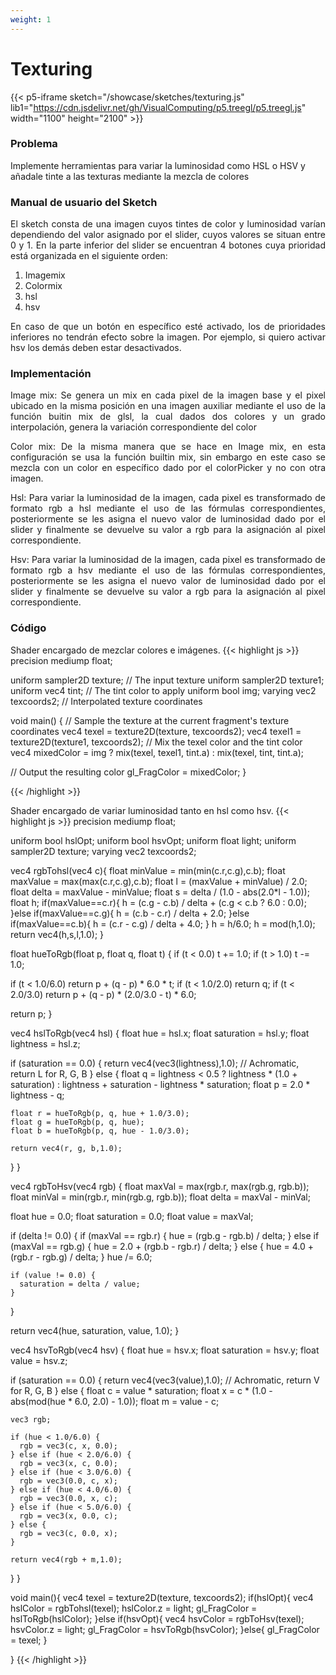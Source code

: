 ```yaml
---
weight: 1
---
```

# Texturing
{{< p5-iframe sketch="/showcase/sketches/texturing.js" lib1="https://cdn.jsdelivr.net/gh/VisualComputing/p5.treegl/p5.treegl.js" width="1100" height="2100" >}}

### Problema
Implemente herramientas para variar la luminosidad como HSL o HSV y añadale tinte a las texturas mediante la mezcla de colores


### Manual de usuario del Sketch
<p style="text-align: justify;">
El sketch consta de una imagen cuyos tintes de color y luminosidad varían dependiendo del valor asignado por el slider, cuyos valores se situan entre 0 y 1.
En la parte inferior del slider se encuentran 4 botones cuya prioridad está organizada en el siguiente orden:
  
  1. Imagemix
  2. Colormix
  3. hsl
  4. hsv

</p>



<p style="text-align: justify;">
En caso de que un botón en específico esté activado, los de prioridades inferiores no tendrán efecto sobre la imagen. Por ejemplo, si quiero activar hsv los demás deben estar desactivados.
</p>

### Implementación

<p style="text-align: justify;">
Image mix: Se genera un mix en cada pixel de la imagen base y el pixel ubicado en la misma posición en una imagen auxiliar mediante el uso de la función
buitin mix de glsl, la cual dados dos colores y un grado interpolación, genera la variación correspondiente del color   
</p>


<p style="text-align: justify;">
Color mix: De la misma manera que se hace en Image mix, en esta configuración se usa la función builtin mix, sin embargo en este caso se mezcla con un color en específico dado por el colorPicker y no con otra imagen. 
</p>

<p style="text-align: justify;">
Hsl: Para variar la luminosidad de la imagen, cada pixel es transformado de formato rgb a hsl mediante el uso de las fórmulas correspondientes, posteriormente se les asigna el nuevo valor de luminosidad dado por el slider y finalmente se devuelve su valor a rgb para la asignación al pixel correspondiente.
</p>

<p style="text-align: justify;">
Hsv: Para variar la luminosidad de la imagen, cada pixel es transformado de formato rgb a hsv mediante el uso de las fórmulas correspondientes, posteriormente se les asigna el nuevo valor de luminosidad dado por el slider y finalmente se devuelve su valor a rgb para la asignación al pixel correspondiente.
</p>

### Código


Shader encargado de mezclar colores e imágenes.
{{< highlight js >}}
precision mediump float;

uniform sampler2D texture; // The input texture
uniform sampler2D texture1;
uniform vec4 tint; // The tint color to apply
uniform bool img;
varying vec2 texcoords2; // Interpolated texture coordinates

void main() {
  // Sample the texture at the current fragment's texture coordinates
  vec4 texel = texture2D(texture, texcoords2);
  vec4 texel1 = texture2D(texture1, texcoords2);
  // Mix the texel color and the tint color
  vec4 mixedColor = img ? mix(texel, texel1, tint.a) : mix(texel, tint, tint.a);
  
  // Output the resulting color
  gl_FragColor =  mixedColor;
}


{{< /highlight >}}

Shader encargado de variar luminosidad tanto en hsl como hsv.
{{< highlight js >}}
precision mediump float;

uniform bool hslOpt;
uniform bool hsvOpt;
uniform float light;
uniform sampler2D texture;
varying vec2 texcoords2;


vec4 rgbTohsl(vec4 c){
    float minValue = min(min(c.r,c.g),c.b);
    float maxValue = max(max(c.r,c.g),c.b);
    float l = (maxValue + minValue) / 2.0;
    float delta = maxValue - minValue;
    float s = delta / (1.0 - abs(2.0*l - 1.0));
    float h;
    if(maxValue==c.r){
        h = (c.g - c.b) / delta + (c.g < c.b ? 6.0 : 0.0);
    }else if(maxValue==c.g){
        h = (c.b - c.r) / delta + 2.0;
    }else if(maxValue==c.b){
        h = (c.r - c.g) / delta + 4.0;
    }
    h = h/6.0;
    h = mod(h,1.0);
    return vec4(h,s,l,1.0);
}

float hueToRgb(float p, float q, float t) {
  if (t < 0.0) t += 1.0;
  if (t > 1.0) t -= 1.0;
  
  if (t < 1.0/6.0) return p + (q - p) * 6.0 * t;
  if (t < 1.0/2.0) return q;
  if (t < 2.0/3.0) return p + (q - p) * (2.0/3.0 - t) * 6.0;
  
  return p;
}

vec4 hslToRgb(vec4 hsl) {
  float hue = hsl.x;
  float saturation = hsl.y;
  float lightness = hsl.z;
  
  if (saturation == 0.0) {
    return vec4(vec3(lightness),1.0); // Achromatic, return L for R, G, B
  } else {
    float q = lightness < 0.5 ? lightness * (1.0 + saturation) : lightness + saturation - lightness * saturation;
    float p = 2.0 * lightness - q;
    
    float r = hueToRgb(p, q, hue + 1.0/3.0);
    float g = hueToRgb(p, q, hue);
    float b = hueToRgb(p, q, hue - 1.0/3.0);
    
    return vec4(r, g, b,1.0);
  }
}


vec4 rgbToHsv(vec4 rgb) {
  float maxVal = max(rgb.r, max(rgb.g, rgb.b));
  float minVal = min(rgb.r, min(rgb.g, rgb.b));
  float delta = maxVal - minVal;

  float hue = 0.0;
  float saturation = 0.0;
  float value = maxVal;

  if (delta != 0.0) {
    if (maxVal == rgb.r) {
      hue = (rgb.g - rgb.b) / delta;
    } else if (maxVal == rgb.g) {
      hue = 2.0 + (rgb.b - rgb.r) / delta;
    } else {
      hue = 4.0 + (rgb.r - rgb.g) / delta;
    }
    hue /= 6.0;

    if (value != 0.0) {
      saturation = delta / value;
    }
  }

  return vec4(hue, saturation, value, 1.0);
}

vec4 hsvToRgb(vec4 hsv) {
  float hue = hsv.x;
  float saturation = hsv.y;
  float value = hsv.z;
  
  if (saturation == 0.0) {
    return vec4(vec3(value),1.0); // Achromatic, return V for R, G, B
  } else {
    float c = value * saturation;
    float x = c * (1.0 - abs(mod(hue * 6.0, 2.0) - 1.0));
    float m = value - c;
    
    vec3 rgb;
    
    if (hue < 1.0/6.0) {
      rgb = vec3(c, x, 0.0);
    } else if (hue < 2.0/6.0) {
      rgb = vec3(x, c, 0.0);
    } else if (hue < 3.0/6.0) {
      rgb = vec3(0.0, c, x);
    } else if (hue < 4.0/6.0) {
      rgb = vec3(0.0, x, c);
    } else if (hue < 5.0/6.0) {
      rgb = vec3(x, 0.0, c);
    } else {
      rgb = vec3(c, 0.0, x);
    }
    
    return vec4(rgb + m,1.0);
  }
}

void main(){
    vec4 texel = texture2D(texture, texcoords2);
    if(hslOpt){
        vec4 hslColor = rgbTohsl(texel);
        hslColor.z = light; 
        gl_FragColor = hslToRgb(hslColor);
    }else if(hsvOpt){
        vec4 hsvColor = rgbToHsv(texel);
        hsvColor.z = light; 
        gl_FragColor = hsvToRgb(hsvColor);
    }else{
        gl_FragColor = texel;
    }
    
}
{{< /highlight >}}

